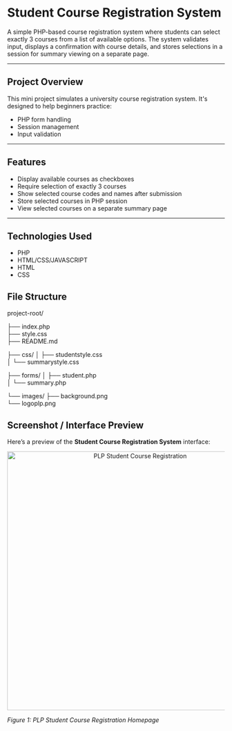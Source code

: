 # Student Course Registration System

A simple PHP-based course registration system where students can select exactly 3 courses from a list of available options. The system validates input, displays a confirmation with course details, and stores selections in a session for summary viewing on a separate page.

---

## Project Overview

This mini project simulates a university course registration system. It's designed to help beginners practice:

- PHP form handling
- Session management
- Input validation

---

## Features

- Display available courses as checkboxes
- Require selection of exactly 3 courses
- Show selected course codes and names after submission
- Store selected courses in PHP session
- View selected courses on a separate summary page

---

## Technologies Used

- PHP
- HTML/CSS/JAVASCRIPT
- HTML
- CSS 

## File Structure

project-root/

├── index.php                
├── style.css                
├── README.md                

├── css/
│   ├── studentstyle.css     
│   └── summarystyle.css     

├── forms/
│   ├── student.php          
│   └── summary.php          

└── images/
    ├── background.png       
    └── logoplp.png          


## Screenshot / Interface Preview

Here’s a preview of the **Student Course Registration System** interface:


<p align="center">
  <img src="https://i.imgur.com/xZy8AYF.png" alt="PLP Student Course Registration" width="600">
</p>

*Figure 1: PLP Student Course Registration Homepage*

